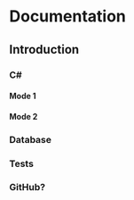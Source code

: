 # Documentation

<!-- This is a comment, write your notes in this structure -->

## Introduction

<!-- Maybe we should switch over the Overleaf/LaTeX but for now this will do-->

### C\#

<!-- Write text outside this comment, and remember to follow the structure / expand as needed -->

#### Mode 1

#### Mode 2

### Database

### Tests

### GitHub?
